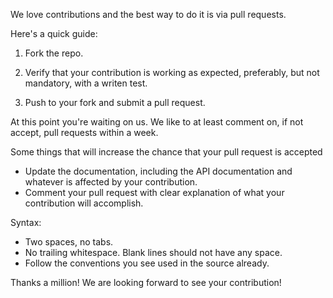 We love contributions and the best way to do it is via pull requests. 

Here's a quick guide:

1. Fork the repo.

2. Verify that your contribution is working as expected, preferably, but not mandatory, with a writen test.

3. Push to your fork and submit a pull request.

At this point you're waiting on us. We like to at least comment on, if not accept, pull requests within a week.

Some things that will increase the chance that your pull request is accepted

* Update the documentation, including the API documentation and whatever is affected by your contribution.
* Comment your pull request with clear explanation of what your contribution will accomplish.

Syntax:

* Two spaces, no tabs.
* No trailing whitespace. Blank lines should not have any space.
* Follow the conventions you see used in the source already.

Thanks a million! We are looking forward to see your contribution! 
